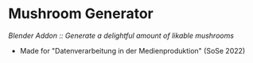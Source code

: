 # Mushroom Generator
*Blender Addon :: Generate a delightful amount of likable mushrooms*

- Made for "Datenverarbeitung in der Medienproduktion" (SoSe 2022)

